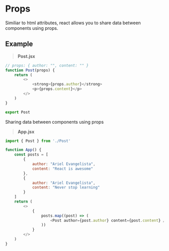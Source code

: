 # Props

Similiar to html attributes, react allows you to share data between components using props.

## Example

> **Post.jsx**
```js
// props: { author: "", content: "" }
function Post(props) {
    return (
        <>
            <strong>{props.author}</strong>
            <p>{props.content}</p>
        </>
    )
}

export Post
```

Sharing data between components using props
> **App.jsx**

```js
import { Post } from './Post'

function App() {
    const posts = [
        {
            author: "Ariel Evangelista",
            content: "React is awesome"
        },
        {
            author: "Ariel Evangelista",
            content: "Never stop learning"
        }
    ]
    return (
        <>
            {
                posts.map((post) => (
                    <Post author={post.author} content={post.content} />
                ))
            }
        </>
    )
}
```